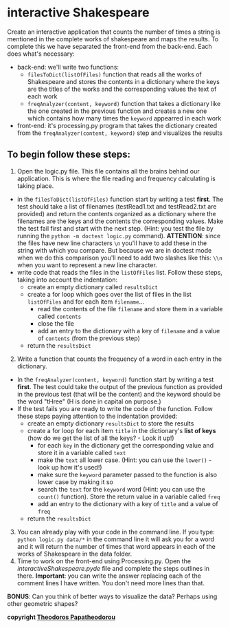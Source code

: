 # interactive Shakespeare

Create an interactive application that counts the number of times a string is mentioned in the complete works of shakespeare and maps the results. To complete this we have separated the front-end from the back-end. Each does what's necessary:
* back-end: we'll write two functions:
    * `filesToDict(listOfFiles)` function that reads all the works of Shakespeare and stores the contents in a dictionary where the keys are the titles of the works and the corresponding values the text of each work
    * `freqAnalyzer(content, keyword)` function that takes a dictionary like the one created in the previous function and creates a new one which contains how many times the `keyword` appearred in each work
* front-end: it's processing.py program that takes the dictionary created from the `freqAnalyzer(content, keyword)` step and visualizes the results

## To begin follow these steps:

1. Open the logic.py file. This file contains all the brains behind our application. This is where the file reading and frequency calculating is taking place.
  * in the `filesToDict(listOfFiles)` function start by writing a test **first**. The test should take a list of filenames (testRead1.txt and testRead2.txt are provided) and return the contents organized as a dictionary where the filenames are the keys and the contents the corresponding values. Make the test fail first and start with the next step. (Hint: you test the file by running the `python -m doctest logic.py` command). **ATTENTION**: since the files have new line characters `\n` you'll have to add these in the string with which you compare. But because we are in doctest mode when we do this comparison you'll need to add two slashes like this: `\\n` when you want to represent a new line character.
  * write code that reads the files in the `listOfFiles` list. Follow these steps, taking into account the indentation:
    * create an empty dictionary called `resultsDict`
    * create a for loop which goes over the list of files in the list `listOfFiles` and for each item `filename`...
      * read the contents of the file `filename` and store them in a variable called `contents`
      * close the file
      * add an entry to the dictionary with a key of `filename` and a value of `contents` (from the previous step)
    * return the `resultsDict`
2. Write a function that counts the frequency of a word in each entry in the dictionary.
  * In the `freqAnalyzer(content, keyword)` function start by writing a test **first**. The test could take the output of the previous function as provided in the previous test (that will be the content) and the keyword should be the word "tHree" (H is done in capital on purpose.)
  * If the test fails you are ready to write the code of the function. Follow these steps paying attention to the indentation provided:
    * create an empty dictionary `resultsDict` to store the results
    * create a for loop for each item `title` in the dictionary's **list of keys** (how do we get the list of all the keys? - Look it up!)
      * for each `key` in the dictionary get the corresponding value and store it in a variable called `text`
      * make the `text` all lower case. (Hint: you can use the `lower()` - look up how it's used!)
      * make sure the `keyword` parameter passed to the function is also lower case by making it so
      * search the `text` for the `keyword` word (Hint: you can use the `count()` function). Store the return value in a variable called `freq`
      * add an entry to the dictionary with a key of `title` and a value of `freq`
    * return the `resultsDict`
3. You can already play with your code in the command line. If you type: `python logic.py data/*` in the command line it will ask you for a word and it will return the number of times that word appears in each of the works of Shakespeare in the data folder.
4. Time to work on the front-end using Processing.py. Open the *interactiveShakespeare.pyde* file and complete the steps outlines in there. **Important**: you can write the answer replacing each of the comment lines I have written. You don't need more lines than that.

**BONUS**: Can you think of better ways to visualize the data? Perhaps using other geometric shapes?

**copyright [Theodoros Papatheodorou](contact@artech.cc)**
